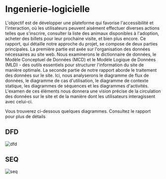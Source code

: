 # Ingenierie-logicielle

L'objectif est de développer une plateforme qui favorise l'accessibilité et l'interaction, où les
utilisateurs peuvent aisément effectuer diverses actions telles que s'inscrire, consulter la liste
des animaux disponibles à l'adoption, acheter des billets pour leur prochaine visite, et bien
plus encore.
Ce rapport, qui détaille notre approche du projet, se compose de deux parties principales. La
première partie est axée sur l'organisation des données nécessaires au site web. Nous
examinerons le dictionnaire de données, le Modèle Conceptuel de Données (MCD) et le
Modèle Logique de Données (MLD) - des outils essentiels pour structurer l'information du
site de manière optimale.
La seconde partie de notre rapport aborde le traitement des données sur le site. Ici, nous
analyserons le diagramme de flux de données, le diagramme de cas d'utilisation, le
diagramme de contexte statique, les diagrammes de séquences et les diagrammes d'activités.
L'examen de ces éléments nous donnera une vision précise de la circulation des données sur le
site et de la manière dont les utilisateurs interagissent avec celui-ci.


Vous trouverez ci-dessous quelques diagrammes. Consultez le rapport pour plus de détails

DFD
----
![dfd](https://github.com/ibra-mboula/Ingenierie-logicielle/assets/78673312/e5596b70-39b0-46bb-b71b-c217066b9ec3)

SEQ
----
![seq](https://github.com/ibra-mboula/Ingenierie-logicielle/assets/78673312/07a9cdd3-463b-4283-942b-6f4261de4f61)
